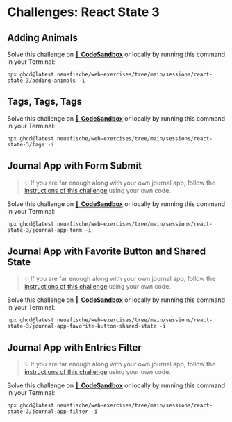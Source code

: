 # Challenges: React State 3

## Adding Animals

Solve this challenge on
[🔗 **CodeSandbox**](https://codesandbox.io/s/github/neuefische/web-exercises/tree/main/sessions/react-state-3/adding-animals?file=/README.md)
or locally by running this command in your Terminal:

```
npx ghcd@latest neuefische/web-exercises/tree/main/sessions/react-state-3/adding-animals -i
```

## Tags, Tags, Tags

Solve this challenge on
[🔗 **CodeSandbox**](https://codesandbox.io/s/github/neuefische/web-exercises/tree/main/sessions/react-state-3/tags?file=/README.md)
or locally by running this command in your Terminal:

```
npx ghcd@latest neuefische/web-exercises/tree/main/sessions/react-state-3/tags -i
```

## Journal App with Form Submit

> 💡 If you are far enough along with your own journal app, follow the
> [instructions of this challenge](https://github.com/neuefische/web-exercises/tree/main/sessions/react-state-3/journal-app-form#readme)
> using your own code.

Solve this challenge on
[🔗 **CodeSandbox**](https://codesandbox.io/s/github/neuefische/web-exercises/tree/main/sessions/react-state-3/journal-app-form?file=/README.md)
or locally by running this command in your Terminal:

```
npx ghcd@latest neuefische/web-exercises/tree/main/sessions/react-state-3/journal-app-form -i
```

## Journal App with Favorite Button and Shared State

> 💡 If you are far enough along with your own journal app, follow the
> [instructions of this challenge](https://github.com/neuefische/web-exercises/tree/main/sessions/react-state-3/journal-app-favorite-button-shared-state#readme)
> using your own code.

Solve this challenge on
[🔗 **CodeSandbox**](https://codesandbox.io/s/github/neuefische/web-exercises/tree/main/sessions/react-state-3/journal-app-favorite-button-shared-state?file=/README.md)
or locally by running this command in your Terminal:

```
npx ghcd@latest neuefische/web-exercises/tree/main/sessions/react-state-3/journal-app-favorite-button-shared-state -i
```

## Journal App with Entries Filter

> 💡 If you are far enough along with your own journal app, follow the
> [instructions of this challenge](https://github.com/neuefische/web-exercises/tree/main/sessions/react-state-3/journal-app-filter#readme)
> using your own code.

Solve this challenge on
[🔗 **CodeSandbox**](https://codesandbox.io/s/github/neuefische/web-exercises/tree/main/sessions/react-state-3/journal-app-filter?file=/README.md)
or locally by running this command in your Terminal:

```
npx ghcd@latest neuefische/web-exercises/tree/main/sessions/react-state-3/journal-app-filter -i
```
